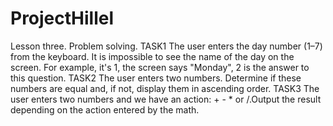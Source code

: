 # ProjectHillel
 Lesson three. Problem solving.
TASK1
The user enters the day number (1–7) from the keyboard. It is impossible to see the name of the day on the screen. For example, it's 1, the screen says "Monday", 2 is the answer to this question.
TASK2
The user enters two numbers. Determine if these numbers are equal and, if not, display them in ascending order.
TASK3
The user enters two numbers and we have an action: + - * or /.Output the result depending on the action entered by the math.
